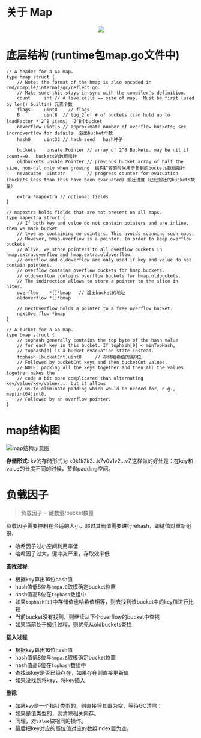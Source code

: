 # 关于 Map
<p align='center'>
<img src='https://github.com/w1991668899/blog/blob/master/image/go/map.jpg'>
</p>

# 底层结构 (runtime包map.go文件中)
```
// A header for a Go map.
type hmap struct {
	// Note: the format of the hmap is also encoded in cmd/compile/internal/gc/reflect.go.
	// Make sure this stays in sync with the compiler's definition.
	count     int // # live cells == size of map.  Must be first (used by len() builtin) 元素个数
	flags     uint8    // flags
	B         uint8  // log_2 of # of buckets (can hold up to loadFactor * 2^B items)  2^B个bucket
	noverflow uint16 // approximate number of overflow buckets; see incrnoverflow for details  溢出bucket个数
	hash0     uint32 // hash seed   hash种子             

	buckets    unsafe.Pointer // array of 2^B Buckets. may be nil if count==0.  buckets的数组指针
	oldbuckets unsafe.Pointer // previous bucket array of half the size, non-nil only when growing  结构扩容的时候用于复制的buckets数组指针
	nevacuate  uintptr        // progress counter for evacuation (buckets less than this have been evacuated) 搬迁进度（已经搬迁的buckets数量）

	extra *mapextra // optional fields
}

// mapextra holds fields that are not present on all maps.
type mapextra struct {
	// If both key and value do not contain pointers and are inline, then we mark bucket
	// type as containing no pointers. This avoids scanning such maps.
	// However, bmap.overflow is a pointer. In order to keep overflow buckets
	// alive, we store pointers to all overflow buckets in hmap.extra.overflow and hmap.extra.oldoverflow.
	// overflow and oldoverflow are only used if key and value do not contain pointers.
	// overflow contains overflow buckets for hmap.buckets.
	// oldoverflow contains overflow buckets for hmap.oldbuckets.
	// The indirection allows to store a pointer to the slice in hiter.
	overflow    *[]*bmap   // 溢出bucket的地址
	oldoverflow *[]*bmap

	// nextOverflow holds a pointer to a free overflow bucket.
	nextOverflow *bmap
}

// A bucket for a Go map.
type bmap struct {
	// tophash generally contains the top byte of the hash value
	// for each key in this bucket. If tophash[0] < minTopHash,
	// tophash[0] is a bucket evacuation state instead.
	tophash [bucketCnt]uint8     // 存储哈希值的高8位
	// Followed by bucketCnt keys and then bucketCnt values.
	// NOTE: packing all the keys together and then all the values together makes the
	// code a bit more complicated than alternating key/value/key/value/... but it allows
	// us to eliminate padding which would be needed for, e.g., map[int64]int8.
	// Followed by an overflow pointer.
}
```
# map结构图

![map结构示意图](https://github.com/w1991668899/blog/blob/master/image/go/map%E7%BB%93%E6%9E%84%E7%A4%BA%E6%84%8F%E5%9B%BE.png)

**存储形式:** kv的存储形式为 k0k1k2k3…k7v0v1v2…v7,这样做的好处是：在key和value的长度不同的时候，节省padding空间。
# 负载因子

> 负载因子 = 键数量/bucket数量

负载因子需要控制在合适的大小，超过其阀值需要进行rehash，即键值对重新组织.

- 哈希因子过小空间利用率低
- 哈希因子过大，键冲突严重，存取效率低

**查找过程:** 

- 根据key算出16位hash值
- hash值低8位与`hmpa.B`取模确定bucket位置
- hash值高8位在`tophash`数组中
- 如果`tophash[i]`中存储值也哈希值相等，则去找到该bucket中的key值进行比较
- 当前bucket没有找到，则继续从下个overflow的bucket中查找
- 如果当前处于搬迁过程，则优先从oldbuckets查找

**插入过程**

- 根据key算出16位hash值
- hash值低8位与`hmpa.B`取模确定bucket位置
- hash值高8位在`tophash`数组中
- 查找该key是否已经存在，如果存在则直接更新值
- 如果没找到将key，将key插入

**删除**

- 如果`key`是一个指针类型的，则直接将其置为空，等待GC清除；
- 如果是值类型的，则清除相关内存。
- 同理，对``value``做相同的操作。
- 最后把key对应的高位值对应的数组index置为空。




